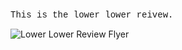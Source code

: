 
<!DOCTYPE html>
<html lang="en">
   <head>
      <title>My HTML Page</title>
   </head>
   <body>
      <p style="font-family:'Courier New'">This is the lower lower reivew.</p> 
   </body>
</html>

![Lower Lower Review Flyer](https://github.com/user-attachments/assets/8b3028a4-6830-4c38-86d5-f8a51512201e)
